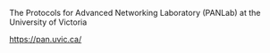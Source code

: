 The Protocols for Advanced Networking Laboratory (PANLab) at the University of Victoria

https://pan.uvic.ca/
